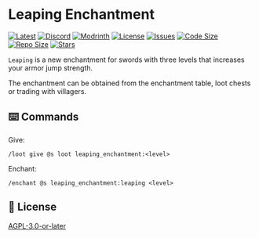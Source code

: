 # Leaping Enchantment

[![Latest](https://img.shields.io/github/v/release/lullaby6/leaping-enchantment-data-pack?color=blueviolet&logo=github)](https://github.com/lullaby6/leaping-enchantment-data-pack/releases)
[![Discord](https://img.shields.io/discord/1327308441324097681?label=discord&color=blue&logo=discord)](https://discord.gg/5UdcDa5xNC)
[![Modrinth](https://img.shields.io/modrinth/dt/leaping-enchantment-data-pack?label=modrinth&logo=modrinth)](https://modrinth.com/datapack/leaping-enchantment)
[![License](https://img.shields.io/github/license/lullaby6/leaping-enchantment-data-pack)](https://github.com/lullaby6/leaping-enchantment-data-pack/blob/main/LICENSE)
[![Issues](https://img.shields.io/github/issues/lullaby6/leaping-enchantment-data-pack?color=orange&logo=github)](https://github.com/lullaby6/leaping-enchantment-data-pack/issues)
[![Code Size](https://img.shields.io/github/languages/code-size/lullaby6/leaping-enchantment-data-pack?color=purple&logoColor=white)](https://github.com/lullaby6/leaping-enchantment-data-pack)
[![Repo Size](https://img.shields.io/github/repo-size/lullaby6/leaping-enchantment-data-pack?logo=dropbox&color=red)](https://github.com/lullaby6/leaping-enchantment-data-pack)
[![Stars](https://img.shields.io/github/stars/lullaby6/leaping-enchantment-data-pack?logo=github&color=yellow)](https://github.com/lullaby6/leaping-enchantment-data-pack/stargazers)

`Leaping` is a new enchantment for swords with three levels that increases your armor jump strength.

The enchantment can be obtained from the enchantment table, loot chests or trading with villagers.

## ⌨️ Commands

Give:

```mcfunction
/loot give @s loot leaping_enchantment:<level>
```

Enchant:

```mcfunction
/enchant @s leaping_enchantment:leaping <level>
```

## 🪪 License

[AGPL-3.0-or-later](https://github.com/lullaby6/leaping-enchantment-data-pack/blob/main/LICENSE)